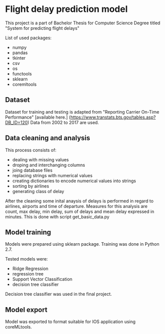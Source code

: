 # Flight delay prediction model

This project is a part of Bachelor Thesis for Computer Science Degree titled "System for predicting flight delays"

List of used packages:
* numpy
* pandas
* tkinter
* csv
* os
* functools
* sklearn
* coremltools

## Dataset

Dataset for training and testing is adapted from "Reporting Carrier On-Time Performance" [available here.] (https://www.transtats.bts.gov/tables.asp?DB_ID=120)
Data from 2002 to 2017 are used.

## Data cleaning and analysis

This process consists of:
* dealing with missing values
* droping and interchanging columns
* joing database files
* replacing strings with numerical values
* creating dictionaries to encode numerical values into strings
* sorting by airlines
* generating class of delay

After the cleaning some inital anaysis of delays is performed in regard to airlines, airports and time of departure. 
Measures for this analysis are count, max delay, min delay, sum of delays and mean delay expressed in minutes.
This is done with script get_basic_data.py

## Model training

Models were prepared using sklearn package. Training was done in Python 2.7.

Tested models were:
* Ridge Regression
* regression tree
* Support Vector Classification
* decision tree classifier

Decision tree classifier was used in the final project.

## Model export

Model was exported to format suitable for IOS application using coreMLtools.



